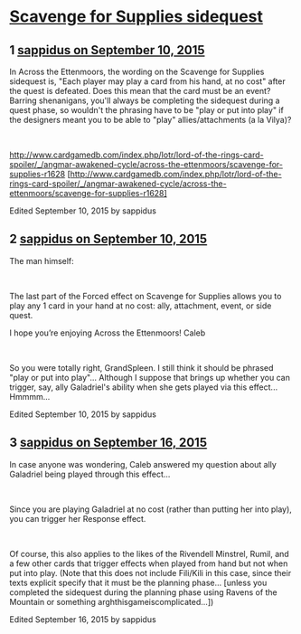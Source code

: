 # [Scavenge for Supplies sidequest](https://community.fantasyflightgames.com/topic/187848-scavenge-for-supplies-sidequest/)

## 1 [sappidus on September 10, 2015](https://community.fantasyflightgames.com/topic/187848-scavenge-for-supplies-sidequest/?do=findComment&comment=1784879)

In Across the Ettenmoors, the wording on the Scavenge for Supplies sidequest is, "Each player may play a card from his hand, at no cost" after the quest is defeated. Does this mean that the card must be an event? Barring shenanigans, you'll always be completing the sidequest during a quest phase, so wouldn't the phrasing have to be "play or put into play" if the designers meant you to be able to "play" allies/attachments (a la Vilya)?

 

http://www.cardgamedb.com/index.php/lotr/lord-of-the-rings-card-spoiler/_/angmar-awakened-cycle/across-the-ettenmoors/scavenge-for-supplies-r1628 [http://www.cardgamedb.com/index.php/lotr/lord-of-the-rings-card-spoiler/_/angmar-awakened-cycle/across-the-ettenmoors/scavenge-for-supplies-r1628]

Edited September 10, 2015 by sappidus

## 2 [sappidus on September 10, 2015](https://community.fantasyflightgames.com/topic/187848-scavenge-for-supplies-sidequest/?do=findComment&comment=1786313)

The man himself:

 

The last part of the Forced effect on Scavenge for Supplies allows you to play any 1 card in your hand at no cost: ally, attachment, event, or side quest.

I hope you’re enjoying Across the Ettenmoors!
Caleb

 

So you were totally right, GrandSpleen. I still think it should be phrased "play or put into play"... Although I suppose that brings up whether you can trigger, say, ally Galadriel's ability when she gets played via this effect... Hmmmm...

Edited September 10, 2015 by sappidus

## 3 [sappidus on September 16, 2015](https://community.fantasyflightgames.com/topic/187848-scavenge-for-supplies-sidequest/?do=findComment&comment=1799511)

In case anyone was wondering, Caleb answered my question about ally Galadriel being played through this effect...

 

Since you are playing Galadriel at no cost (rather than putting her into play), you can trigger her Response effect.

 

Of course, this also applies to the likes of the Rivendell Minstrel, Rumil, and a few other cards that trigger effects when played from hand but not when put into play. (Note that this does not include Fili/Kili in this case, since their texts explicit specify that it must be the planning phase... [unless you completed the sidequest during the planning phase using Ravens of the Mountain or something arghthisgameiscomplicated...])

Edited September 16, 2015 by sappidus

